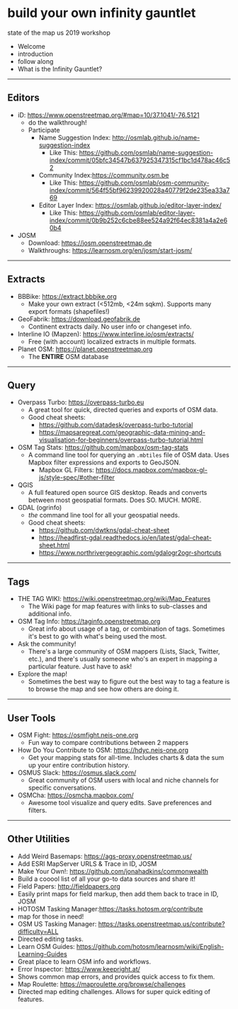 # build your own infinity gauntlet
state of the map us 2019 workshop

- Welcome
 - introduction
 - follow along
- What is the Infinity Gauntlet?

----

## Editors
- iD: https://www.openstreetmap.org/#map=10/37.1041/-76.5121
  - do the walkthrough!
  - Participate
    - Name Suggestion Index: http://osmlab.github.io/name-suggestion-index
      - Like This: https://github.com/osmlab/name-suggestion-index/commit/05bfc34547b637925347315cf1bc1d478ac46c52
    - Community Index:https://community.osm.be
      - Like This: https://github.com/osmlab/osm-community-index/commit/564f55bf96239920028a40779f2de235ea33a769
    - Editor Layer Index: https://osmlab.github.io/editor-layer-index/
      - Like This: https://github.com/osmlab/editor-layer-index/commit/0b9b252c6cbe88ee524a92f64ec8381a4a2e60b4
- JOSM
  - Download: https://josm.openstreetmap.de
  - Walkthroughs: https://learnosm.org/en/josm/start-josm/

---

## Extracts
- BBBike: https://extract.bbbike.org
  - Make your own extract (<512mb, <24m sqkm). Supports many export formats (shapefiles!)
- GeoFabrik: https://download.geofabrik.de
  - Continent extracts daily. No user info or changeset info.
- Interline IO (Mapzen): https://www.interline.io/osm/extracts/
  - Free (with account) localized extracts in multiple formats.
- Planet OSM: https://planet.openstreetmap.org
  - The **ENTIRE** OSM database

---

## Query
- Overpass Turbo: https://overpass-turbo.eu
  - A great tool for quick, directed queries and exports of OSM data.
  - Good cheat sheets:
    - https://github.com/datadesk/overpass-turbo-tutorial
    - https://mapsaregreat.com/geographic-data-mining-and-visualisation-for-beginners/overpass-turbo-tutorial.html
- OSM Tag Stats: https://github.com/mapbox/osm-tag-stats
  - A command line tool for querying an `.mbtiles` file of OSM data. Uses Mapbox filter expressions and exports to GeoJSON.
    - Mapbox GL Filters: https://docs.mapbox.com/mapbox-gl-js/style-spec/#other-filter
- QGIS
  - A full featured open source GIS desktop. Reads and converts between most geospatial formats. Does SO. MUCH. MORE.
- GDAL (ogrinfo)
  - *the* command line tool for all your geospatial needs.
  - Good cheat sheets:
    - https://github.com/dwtkns/gdal-cheat-sheet
    - https://headfirst-gdal.readthedocs.io/en/latest/gdal-cheat-sheet.html
    - https://www.northrivergeographic.com/gdalogr2ogr-shortcuts

---

## Tags
- THE TAG WIKI: https://wiki.openstreetmap.org/wiki/Map_Features
  - The Wiki page for map features with links to sub-classes and additional info.
- OSM Tag Info: https://taginfo.openstreetmap.org
  - Great info about usage of a tag, or combination of tags. Sometimes it's best to go with what's being used the most.
- Ask the community!
  - There's a large community of OSM mappers (Lists, Slack, Twitter, etc.), and there's usually someone who's an expert in mapping a particular feature. Just have to ask!
- Explore the map!
  - Sometimes the best way to figure out the best way to tag a feature is to browse the map and see how others are doing it.

---

## User Tools
- OSM Fight: https://osmfight.neis-one.org
  - Fun way to compare contributions between 2 mappers
- How Do You Contribute to OSM: https://hdyc.neis-one.org
  - Get your mapping stats for all-time. Includes charts & data the sum up your entire contribution history.
- OSMUS Slack: https://osmus.slack.com/
  - Great community of OSM users with local and niche channels for specific conversations.
- OSMCha: https://osmcha.mapbox.com/
  - Awesome tool visualize and query edits. Save preferences and filters.

---

## Other Utilities
- Add Weird Basemaps: https://ags-proxy.openstreetmap.us/
 - Add ESRI MapServer URLS & Trace in ID, JOSM
- Make Your Own!: https://github.com/jonahadkins/commonwealth
 - Build a cooool list of all your go-to data sources and share it!
- Field Papers: http://fieldpapers.org
 - Easily print maps for field markup, then add them back to trace in ID, JOSM
- HOTOSM Tasking Manager:https://tasks.hotosm.org/contribute
 - map for those in need!
- OSM US Tasking Manager: https://tasks.openstreetmap.us/contribute?difficulty=ALL
 - Directed editing tasks.
- Learn OSM Guides: https://github.com/hotosm/learnosm/wiki/English-Learning-Guides
 - Great place to learn OSM info and workflows.
- Error Inspector: https://www.keepright.at/
 - Shows common map errors, and provides quick access to fix them.
- Map Roulette: https://maproulette.org/browse/challenges
 - Directed map editing challenges. Allows for super quick editing of features.
